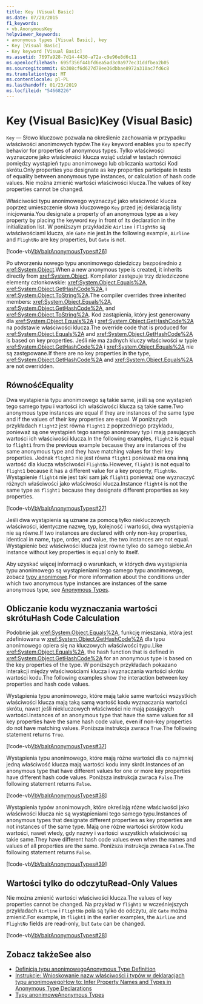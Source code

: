 ```yaml
---
title: Key (Visual Basic)
ms.date: 07/20/2015
f1_keywords:
- vb.AnonymousKey
helpviewer_keywords:
- anonymous types [Visual Basic], key
- Key [Visual Basic]
- Key keyword [Visual Basic]
ms.assetid: 7697a928-7d14-4430-a72a-c9e96e8d6c11
ms.openlocfilehash: 695f356f44bfd6ea5ad3c0a977ec31ddfbea2b05
ms.sourcegitcommit: 6b308cf6d627d78ee36dbbae8972a310ac7fd6c8
ms.translationtype: MT
ms.contentlocale: pl-PL
ms.lasthandoff: 01/23/2019
ms.locfileid: "54668226"
---
```

# <a name="key-visual-basic"></a><span data-ttu-id="1348c-102">Key (Visual Basic)</span><span class="sxs-lookup"><span data-stu-id="1348c-102">Key (Visual Basic)</span></span>
<span data-ttu-id="1348c-103">`Key` — Słowo kluczowe pozwala na określenie zachowania w przypadku właściwości anonimowych typów.</span><span class="sxs-lookup"><span data-stu-id="1348c-103">The `Key` keyword enables you to specify behavior for properties of anonymous types.</span></span> <span data-ttu-id="1348c-104">Tylko właściwości wyznaczone jako właściwości klucza wziąć udział w testach równości pomiędzy wystąpień typu anonimowego lub obliczania wartości Kod skrótu.</span><span class="sxs-lookup"><span data-stu-id="1348c-104">Only properties you designate as key properties participate in tests of equality between anonymous type instances, or calculation of hash code values.</span></span> <span data-ttu-id="1348c-105">Nie można zmienić wartości właściwości klucza.</span><span class="sxs-lookup"><span data-stu-id="1348c-105">The values of key properties cannot be changed.</span></span>  
  
 <span data-ttu-id="1348c-106">Właściwości typu anonimowego wyznaczyć jako właściwość klucza poprzez umieszczenie słowa kluczowego `Key` przed jej deklaracją listy inicjowania.</span><span class="sxs-lookup"><span data-stu-id="1348c-106">You designate a property of an anonymous type as a key property by placing the keyword `Key` in front of its declaration in the initialization list.</span></span> <span data-ttu-id="1348c-107">W poniższym przykładzie `Airline` i `FlightNo` są właściwościami klucza, ale `Gate` nie jest.</span><span class="sxs-lookup"><span data-stu-id="1348c-107">In the following example, `Airline` and `FlightNo` are key properties, but `Gate` is not.</span></span>  
  
 [!code-vb[VbVbalrAnonymousTypes#26](../../../visual-basic/language-reference/modifiers/codesnippet/VisualBasic/key_1.vb)]  
  
 <span data-ttu-id="1348c-108">Po utworzeniu nowego typu anonimowego dziedziczy bezpośrednio z <xref:System.Object>.</span><span class="sxs-lookup"><span data-stu-id="1348c-108">When a new anonymous type is created, it inherits directly from <xref:System.Object>.</span></span> <span data-ttu-id="1348c-109">Kompilator zastępuje trzy dziedziczone elementy członkowskie: <xref:System.Object.Equals%2A>, <xref:System.Object.GetHashCode%2A>, i <xref:System.Object.ToString%2A>.</span><span class="sxs-lookup"><span data-stu-id="1348c-109">The compiler overrides three inherited members: <xref:System.Object.Equals%2A>, <xref:System.Object.GetHashCode%2A>, and <xref:System.Object.ToString%2A>.</span></span> <span data-ttu-id="1348c-110">Kod zastąpienia, który jest generowany dla <xref:System.Object.Equals%2A> i <xref:System.Object.GetHashCode%2A> na podstawie właściwości klucza.</span><span class="sxs-lookup"><span data-stu-id="1348c-110">The override code that is produced for <xref:System.Object.Equals%2A> and <xref:System.Object.GetHashCode%2A> is based on key properties.</span></span> <span data-ttu-id="1348c-111">Jeśli nie ma żadnych kluczy właściwości w typie <xref:System.Object.GetHashCode%2A> i <xref:System.Object.Equals%2A> nie są zastępowane.</span><span class="sxs-lookup"><span data-stu-id="1348c-111">If there are no key properties in the type, <xref:System.Object.GetHashCode%2A> and <xref:System.Object.Equals%2A> are not overridden.</span></span>  
  
## <a name="equality"></a><span data-ttu-id="1348c-112">Równość</span><span class="sxs-lookup"><span data-stu-id="1348c-112">Equality</span></span>  
 <span data-ttu-id="1348c-113">Dwa wystąpienia typu anonimowego są takie same, jeśli są one wystąpień tego samego typu i wartości ich właściwości klucza są takie same.</span><span class="sxs-lookup"><span data-stu-id="1348c-113">Two anonymous type instances are equal if they are instances of the same type and if the values of their key properties are equal.</span></span> <span data-ttu-id="1348c-114">W poniższych przykładach `flight2` jest równa `flight1` z poprzedniego przykładu, ponieważ są one wystąpień tego samego anonimowy typ i mają pasujących wartości ich właściwości klucza.</span><span class="sxs-lookup"><span data-stu-id="1348c-114">In the following examples, `flight2` is equal to `flight1` from the previous example because they are instances of the same anonymous type and they have matching values for their key properties.</span></span> <span data-ttu-id="1348c-115">Jednak `flight3` nie jest równa `flight1` ponieważ ma ona inną wartość dla klucza właściwości `FlightNo`.</span><span class="sxs-lookup"><span data-stu-id="1348c-115">However, `flight3` is not equal to `flight1` because it has a different value for a key property, `FlightNo`.</span></span> <span data-ttu-id="1348c-116">Wystąpienie `flight4` nie jest taki sam jak `flight1` ponieważ one wyznaczyć różnych właściwości jako właściwości klucza.</span><span class="sxs-lookup"><span data-stu-id="1348c-116">Instance `flight4` is not the same type as `flight1` because they designate different properties as key properties.</span></span>  
  
 [!code-vb[VbVbalrAnonymousTypes#27](../../../visual-basic/language-reference/modifiers/codesnippet/VisualBasic/key_2.vb)]  
  
 <span data-ttu-id="1348c-117">Jeśli dwa wystąpienia są uznane za pomocą tylko niekluczowych właściwości, identyczne nazwę, typ, kolejność i wartości, dwa wystąpienia nie są równe.</span><span class="sxs-lookup"><span data-stu-id="1348c-117">If two instances are declared with only non-key properties, identical in name, type, order, and value, the two instances are not equal.</span></span> <span data-ttu-id="1348c-118">Wystąpienie bez właściwości klucza jest równe tylko do samego siebie.</span><span class="sxs-lookup"><span data-stu-id="1348c-118">An instance without key properties is equal only to itself.</span></span>  
  
 <span data-ttu-id="1348c-119">Aby uzyskać więcej informacji o warunkach, w których dwa wystąpienia typu anonimowego są wystąpieniami tego samego typu anonimowego, zobacz [typy anonimowe](../../../visual-basic/programming-guide/language-features/objects-and-classes/anonymous-types.md).</span><span class="sxs-lookup"><span data-stu-id="1348c-119">For more information about the conditions under which two anonymous type instances are instances of the same anonymous type, see [Anonymous Types](../../../visual-basic/programming-guide/language-features/objects-and-classes/anonymous-types.md).</span></span>  
  
## <a name="hash-code-calculation"></a><span data-ttu-id="1348c-120">Obliczanie kodu wyznaczania wartości skrótu</span><span class="sxs-lookup"><span data-stu-id="1348c-120">Hash Code Calculation</span></span>  
 <span data-ttu-id="1348c-121">Podobnie jak <xref:System.Object.Equals%2A>, funkcję mieszania, która jest zdefiniowana w <xref:System.Object.GetHashCode%2A> dla typu anonimowego opiera się na kluczowych właściwości typu.</span><span class="sxs-lookup"><span data-stu-id="1348c-121">Like <xref:System.Object.Equals%2A>, the hash function that is defined in <xref:System.Object.GetHashCode%2A> for an anonymous type is based on the key properties of the type.</span></span> <span data-ttu-id="1348c-122">W poniższych przykładach pokazano interakcji między właściwościami klucza i wyznaczania wartości skrótu wartości kodu.</span><span class="sxs-lookup"><span data-stu-id="1348c-122">The following examples show the interaction between key properties and hash code values.</span></span>  
  
 <span data-ttu-id="1348c-123">Wystąpienia typu anonimowego, które mają takie same wartości wszystkich właściwości klucza mają taką samą wartość kodu wyznaczania wartości skrótu, nawet jeśli niekluczowych właściwości nie mają pasujących wartości.</span><span class="sxs-lookup"><span data-stu-id="1348c-123">Instances of an anonymous type that have the same values for all key properties have the same hash code value, even if non-key properties do not have matching values.</span></span> <span data-ttu-id="1348c-124">Poniższa instrukcja zwraca `True`.</span><span class="sxs-lookup"><span data-stu-id="1348c-124">The following statement returns `True`.</span></span>  
  
 [!code-vb[VbVbalrAnonymousTypes#37](../../../visual-basic/language-reference/modifiers/codesnippet/VisualBasic/key_3.vb)]  
  
 <span data-ttu-id="1348c-125">Wystąpienia typu anonimowego, które mają różne wartości dla co najmniej jedną właściwość klucza mają wartości kodu inny skrót.</span><span class="sxs-lookup"><span data-stu-id="1348c-125">Instances of an anonymous type that have different values for one or more key properties have different hash code values.</span></span> <span data-ttu-id="1348c-126">Poniższa instrukcja zwraca `False`.</span><span class="sxs-lookup"><span data-stu-id="1348c-126">The following statement returns `False`.</span></span>  
  
 [!code-vb[VbVbalrAnonymousTypes#38](../../../visual-basic/language-reference/modifiers/codesnippet/VisualBasic/key_4.vb)]  
  
 <span data-ttu-id="1348c-127">Wystąpienia typów anonimowych, które określają różne właściwości jako właściwości klucza nie są wystąpieniami tego samego typu.</span><span class="sxs-lookup"><span data-stu-id="1348c-127">Instances of anonymous types that designate different properties as key properties are not instances of the same type.</span></span> <span data-ttu-id="1348c-128">Mają one różne wartości skrótów kodu wartości, nawet wtedy, gdy nazwy i wartości wszystkich właściwości są takie same.</span><span class="sxs-lookup"><span data-stu-id="1348c-128">They have different hash code values even when the names and values of all properties are the same.</span></span> <span data-ttu-id="1348c-129">Poniższa instrukcja zwraca `False`.</span><span class="sxs-lookup"><span data-stu-id="1348c-129">The following statement returns `False`.</span></span>  
  
 [!code-vb[VbVbalrAnonymousTypes#39](../../../visual-basic/language-reference/modifiers/codesnippet/VisualBasic/key_5.vb)]  
  
## <a name="read-only-values"></a><span data-ttu-id="1348c-130">Wartości tylko do odczytu</span><span class="sxs-lookup"><span data-stu-id="1348c-130">Read-Only Values</span></span>  
 <span data-ttu-id="1348c-131">Nie można zmienić wartości właściwości klucza.</span><span class="sxs-lookup"><span data-stu-id="1348c-131">The values of key properties cannot be changed.</span></span> <span data-ttu-id="1348c-132">Na przykład w `flight1` w wcześniejszych przykładach `Airline` i `FlightNo` pola są tylko do odczytu, ale `Gate` można zmienić.</span><span class="sxs-lookup"><span data-stu-id="1348c-132">For example, in `flight1` in the earlier examples, the `Airline` and `FlightNo` fields are read-only, but `Gate` can be changed.</span></span>  
  
 [!code-vb[VbVbalrAnonymousTypes#28](../../../visual-basic/language-reference/modifiers/codesnippet/VisualBasic/key_6.vb)]  
  
## <a name="see-also"></a><span data-ttu-id="1348c-133">Zobacz także</span><span class="sxs-lookup"><span data-stu-id="1348c-133">See also</span></span>
- [<span data-ttu-id="1348c-134">Definicja typu anonimowego</span><span class="sxs-lookup"><span data-stu-id="1348c-134">Anonymous Type Definition</span></span>](../../../visual-basic/programming-guide/language-features/objects-and-classes/anonymous-type-definition.md)
- [<span data-ttu-id="1348c-135">Instrukcje: Wnioskowanie nazw właściwości i typów w deklaracjach typu anonimowego</span><span class="sxs-lookup"><span data-stu-id="1348c-135">How to: Infer Property Names and Types in Anonymous Type Declarations</span></span>](../../../visual-basic/programming-guide/language-features/objects-and-classes/how-to-infer-property-names-and-types-in-anonymous-type-declarations.md)
- [<span data-ttu-id="1348c-136">Typy anonimowe</span><span class="sxs-lookup"><span data-stu-id="1348c-136">Anonymous Types</span></span>](../../../visual-basic/programming-guide/language-features/objects-and-classes/anonymous-types.md)
